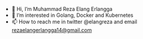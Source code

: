 - 👋 Hi, I’m Muhammad Reza Elang Erlangga
- 👀 I’m interested in Golang, Docker and Kubernetes
- 📫 How to reach me in twitter @elangreza and email rezaelangerlangga14@gmail.com

<!---
elangreza14/elangreza14 is a ✨ special ✨ repository because its `README.md` (this file) appears on your GitHub profile.
You can click the Preview link to take a look at your changes.
--->
